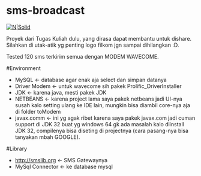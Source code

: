 # sms-broadcast
[![N|Solid](http://filkom.ub.ac.id/assets/ptiik/images/xfilkom_header.png.pagespeed.ic.YFOp_JxhdT.png)](http://filkom.ub.ac.id/)


Proyek dari Tugas Kuliah dulu, yang dirasa dapat membantu untuk dishare. 
Silahkan di utak-atik yg penting logo filkom jgn sampai dihilangkan :D.

Tested 120 sms terkirim semua dengan MODEM WAVECOME.

#Environment 

  - MySQL <- database agar enak aja select dan simpan datanya
  - Driver Modem <- untuk wavecome sih pakek Prolific_DriverInstaller
  - JDK <- karena java, mesti pakek JDK
  - NETBEANS <- karena project lama saya pakek netbeans jadi UI-nya susah kalo setting ulang ke IDE lain, mungkin bisa diambil core-nya aja di folder toModem
  - javax.comm <- ini yg agak ribet karena saya pakek javax.com jadi cuman support di JDK 32 buat yg windows 64 gk ada masalah kalo diinstall JDK 32, compilenya bisa diseting di projectnya (cara pasang-nya bisa tanyakan mbah GOOGLE).

#Library 

  - http://smslib.org <- SMS Gatewaynya
  - MySql Connector <- ke database mysql
